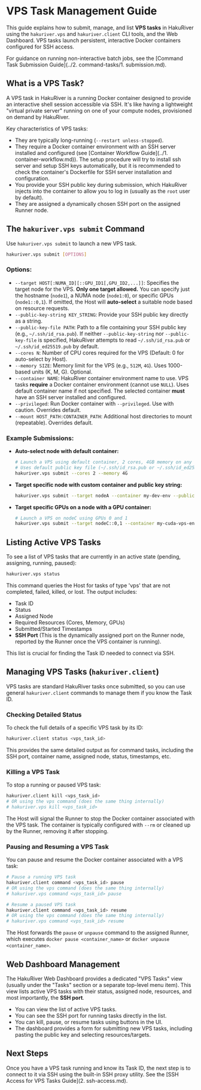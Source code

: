 # VPS Task Management Guide

This guide explains how to submit, manage, and list **VPS tasks** in HakuRiver using the `hakuriver.vps` and `hakuriver.client` CLI tools, and the Web Dashboard. VPS tasks launch persistent, interactive Docker containers configured for SSH access.

For guidance on running non-interactive batch jobs, see the [Command Task Submission Guide](../2. command-tasks/1. submission.md).

## What is a VPS Task?

A VPS task in HakuRiver is a running Docker container designed to provide an interactive shell session accessible via SSH. It's like having a lightweight "virtual private server" running on one of your compute nodes, provisioned on demand by HakuRiver.

Key characteristics of VPS tasks:
-   They are typically long-running (`--restart unless-stopped`).
-   They require a Docker container environment with an SSH server installed and configured (see [Container Workflow Guide](../1. container-workflow.md)). The setup procedure will try to install ssh server and setup SSH keys automatically, but it is recommended to check the container's Dockerfile for SSH server installation and configuration.
-   You provide your SSH public key during submission, which HakuRiver injects into the container to allow you to log in (usually as the `root` user by default).
-   They are assigned a dynamically chosen SSH port on the assigned Runner node.

## The `hakuriver.vps submit` Command

Use `hakuriver.vps submit` to launch a new VPS task.

```bash
hakuriver.vps submit [OPTIONS]
```

### Options:

-   `--target HOST[:NUMA_ID][::GPU_ID1[,GPU_ID2,...]]`: Specifies the target node for the VPS. **Only one target allowed.** You can specify just the hostname (`node1`), a NUMA node (`node1:0`), or specific GPUs (`node1::0,1`). If omitted, the Host will **auto-select** a suitable node based on resource requests.
-   `--public-key-string KEY_STRING`: Provide your SSH public key directly as a string.
-   `--public-key-file PATH`: Path to a file containing your SSH public key (e.g., `~/.ssh/id_rsa.pub`). If neither `--public-key-string` nor `--public-key-file` is specified, HakuRiver attempts to read `~/.ssh/id_rsa.pub` or `~/.ssh/id_ed25519.pub` by default.
-   `--cores N`: Number of CPU cores required for the VPS (Default: 0 for auto-select by Host).
-   `--memory SIZE`: Memory limit for the VPS (e.g., `512M`, `4G`). Uses 1000-based units (K, M, G). Optional.
-   `--container NAME`: HakuRiver container environment name to use. VPS tasks **require** a Docker container environment (cannot use `NULL`). Uses default container name if not specified. The selected container **must** have an SSH server installed and configured.
-   `--privileged`: Run Docker container with `--privileged`. Use with caution. Overrides default.
-   `--mount HOST_PATH:CONTAINER_PATH`: Additional host directories to mount (repeatable). Overrides default.

### Example Submissions:

-   **Auto-select node with default container:**
    ```bash
    # Launch a VPS using default container, 2 cores, 4GB memory on any suitable node
    # Uses default public key file (~/.ssh/id_rsa.pub or ~/.ssh/id_ed25519.pub)
    hakuriver.vps submit --cores 2 --memory 4G
    ```

-   **Target specific node with custom container and public key string:**
    ```bash
    hakuriver.vps submit --target nodeA --container my-dev-env --public-key-string "ssh-rsa AAAA..." --cores 4
    ```

-   **Target specific GPUs on a node with a GPU container:**
    ```bash
    # Launch a VPS on nodeC using GPUs 0 and 1
    hakuriver.vps submit --target nodeC::0,1 --container my-cuda-vps-env --public-key-file ~/.ssh/gpu_key.pub --cores 0
    ```

## Listing Active VPS Tasks

To see a list of VPS tasks that are currently in an active state (pending, assigning, running, paused):

```bash
hakuriver.vps status
```

This command queries the Host for tasks of type 'vps' that are not completed, failed, killed, or lost. The output includes:
-   Task ID
-   Status
-   Assigned Node
-   Required Resources (Cores, Memory, GPUs)
-   Submitted/Started Timestamps
-   **SSH Port** (This is the dynamically assigned port on the Runner node, reported by the Runner once the VPS container is running).

This list is crucial for finding the Task ID needed to connect via SSH.

## Managing VPS Tasks (`hakuriver.client`)

VPS tasks are standard HakuRiver tasks once submitted, so you can use general `hakuriver.client` commands to manage them if you know the Task ID.

### Checking Detailed Status

To check the full details of a specific VPS task by its ID:

```bash
hakuriver.client status <vps_task_id>
```
This provides the same detailed output as for command tasks, including the SSH port, container name, assigned node, status, timestamps, etc.

### Killing a VPS Task

To stop a running or paused VPS task:

```bash
hakuriver.client kill <vps_task_id>
# OR using the vps command (does the same thing internally)
# hakuriver.vps kill <vps_task_id>
```
The Host will signal the Runner to stop the Docker container associated with the VPS task. The container is typically configured with `--rm` or cleaned up by the Runner, removing it after stopping.

### Pausing and Resuming a VPS Task

You can pause and resume the Docker container associated with a VPS task:

```bash
# Pause a running VPS task
hakuriver.client command <vps_task_id> pause
# OR using the vps command (does the same thing internally)
# hakuriver.vps command <vps_task_id> pause

# Resume a paused VPS task
hakuriver.client command <vps_task_id> resume
# OR using the vps command (does the same thing internally)
# hakuriver.vps command <vps_task_id> resume
```
The Host forwards the `pause` or `unpause` command to the assigned Runner, which executes `docker pause <container_name>` or `docker unpause <container_name>`.

## Web Dashboard Management

The HakuRiver Web Dashboard provides a dedicated "VPS Tasks" view (usually under the "Tasks" section or a separate top-level menu item). This view lists active VPS tasks with their status, assigned node, resources, and most importantly, the **SSH port**.

-   You can view the list of active VPS tasks.
-   You can see the SSH port for running tasks directly in the list.
-   You can kill, pause, or resume tasks using buttons in the UI.
-   The dashboard provides a form for submitting new VPS tasks, including pasting the public key and selecting resources/targets.

## Next Steps

Once you have a VPS task running and know its Task ID, the next step is to connect to it via SSH using the built-in SSH proxy utility. See the [SSH Access for VPS Tasks Guide](2. ssh-access.md).